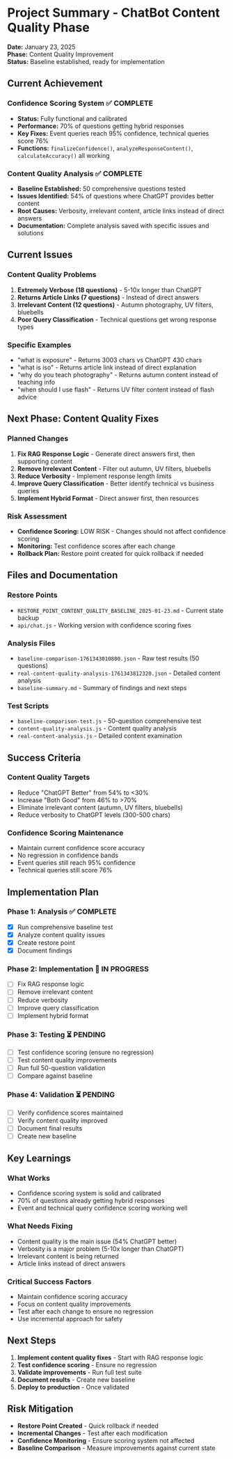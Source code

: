 # Project Summary - ChatBot Content Quality Phase
**Date:** January 23, 2025  
**Phase:** Content Quality Improvement  
**Status:** Baseline established, ready for implementation  

## Current Achievement

### Confidence Scoring System ✅ COMPLETE
- **Status:** Fully functional and calibrated
- **Performance:** 70% of questions getting hybrid responses
- **Key Fixes:** Event queries reach 95% confidence, technical queries score 76%
- **Functions:** `finalizeConfidence()`, `analyzeResponseContent()`, `calculateAccuracy()` all working

### Content Quality Analysis ✅ COMPLETE
- **Baseline Established:** 50 comprehensive questions tested
- **Issues Identified:** 54% of questions where ChatGPT provides better content
- **Root Causes:** Verbosity, irrelevant content, article links instead of direct answers
- **Documentation:** Complete analysis saved with specific issues and solutions

## Current Issues

### Content Quality Problems
1. **Extremely Verbose (18 questions)** - 5-10x longer than ChatGPT
2. **Returns Article Links (7 questions)** - Instead of direct answers
3. **Irrelevant Content (12 questions)** - Autumn photography, UV filters, bluebells
4. **Poor Query Classification** - Technical questions get wrong response types

### Specific Examples
- "what is exposure" - Returns 3003 chars vs ChatGPT 430 chars
- "what is iso" - Returns article link instead of direct explanation
- "why do you teach photography" - Returns autumn content instead of teaching info
- "when should I use flash" - Returns UV filter content instead of flash advice

## Next Phase: Content Quality Fixes

### Planned Changes
1. **Fix RAG Response Logic** - Generate direct answers first, then supporting content
2. **Remove Irrelevant Content** - Filter out autumn, UV filters, bluebells
3. **Reduce Verbosity** - Implement response length limits
4. **Improve Query Classification** - Better identify technical vs business queries
5. **Implement Hybrid Format** - Direct answer first, then resources

### Risk Assessment
- **Confidence Scoring:** LOW RISK - Changes should not affect confidence scoring
- **Monitoring:** Test confidence scores after each change
- **Rollback Plan:** Restore point created for quick rollback if needed

## Files and Documentation

### Restore Points
- `RESTORE_POINT_CONTENT_QUALITY_BASELINE_2025-01-23.md` - Current state backup
- `api/chat.js` - Working version with confidence scoring fixes

### Analysis Files
- `baseline-comparison-1761343010800.json` - Raw test results (50 questions)
- `real-content-quality-analysis-1761343812320.json` - Detailed content analysis
- `baseline-summary.md` - Summary of findings and next steps

### Test Scripts
- `baseline-comparison-test.js` - 50-question comprehensive test
- `content-quality-analysis.js` - Content quality analysis
- `real-content-analysis.js` - Detailed content examination

## Success Criteria

### Content Quality Targets
- Reduce "ChatGPT Better" from 54% to <30%
- Increase "Both Good" from 46% to >70%
- Eliminate irrelevant content (autumn, UV filters, bluebells)
- Reduce verbosity to ChatGPT levels (300-500 chars)

### Confidence Scoring Maintenance
- Maintain current confidence score accuracy
- No regression in confidence bands
- Event queries still reach 95% confidence
- Technical queries still score 76%

## Implementation Plan

### Phase 1: Analysis ✅ COMPLETE
- [x] Run comprehensive baseline test
- [x] Analyze content quality issues
- [x] Create restore point
- [x] Document findings

### Phase 2: Implementation 🔄 IN PROGRESS
- [ ] Fix RAG response logic
- [ ] Remove irrelevant content
- [ ] Reduce verbosity
- [ ] Improve query classification
- [ ] Implement hybrid format

### Phase 3: Testing ⏳ PENDING
- [ ] Test confidence scoring (ensure no regression)
- [ ] Test content quality improvements
- [ ] Run full 50-question validation
- [ ] Compare against baseline

### Phase 4: Validation ⏳ PENDING
- [ ] Verify confidence scores maintained
- [ ] Verify content quality improved
- [ ] Document final results
- [ ] Create new baseline

## Key Learnings

### What Works
- Confidence scoring system is solid and calibrated
- 70% of questions already getting hybrid responses
- Event and technical query confidence scoring working well

### What Needs Fixing
- Content quality is the main issue (54% ChatGPT better)
- Verbosity is a major problem (5-10x longer than ChatGPT)
- Irrelevant content is being returned
- Article links instead of direct answers

### Critical Success Factors
- Maintain confidence scoring accuracy
- Focus on content quality improvements
- Test after each change to ensure no regression
- Use incremental approach for safety

## Next Steps

1. **Implement content quality fixes** - Start with RAG response logic
2. **Test confidence scoring** - Ensure no regression
3. **Validate improvements** - Run full test suite
4. **Document results** - Create new baseline
5. **Deploy to production** - Once validated

## Risk Mitigation

- **Restore Point Created** - Quick rollback if needed
- **Incremental Changes** - Test after each modification
- **Confidence Monitoring** - Ensure scoring system not affected
- **Baseline Comparison** - Measure improvements against current state

